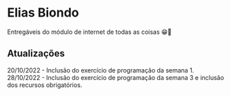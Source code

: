 # Elias Biondo
Entregáveis do módulo de internet de todas as coisas 😁🎉

## Atualizações
20/10/2022 - Inclusão do exercício de programação da semana 1.<br>
28/10/2022 - Inclusão do exercício de programação da semana 3 e inclusão dos recursos obrigatórios.
